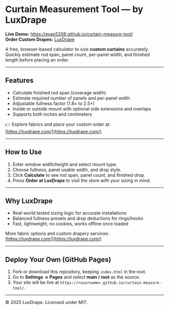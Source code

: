 # Curtain Measurement Tool — by LuxDrape

**Live Demo:** https://evan5208.github.io/curtain-measure-tool/  
**Order Custom Drapes:** [LuxDrape](https://luxdrape.com/)

A free, browser-based calculator to size **custom curtains** accurately.  
Quickly estimate rod span, panel count, per-panel width, and finished length before placing an order.

---

## Features
- Calculate finished rod span (coverage width)  
- Estimate required number of panels and per-panel width  
- Adjustable fullness factor (1.8× to 2.5×)  
- Inside or outside mount with optional side extensions and overlaps  
- Supports both inches and centimeters  

👉 Explore fabrics and place your custom order at:  
[https://luxdrape.com/](https://luxdrape.com/)

---

## How to Use
1. Enter window width/height and select mount type.  
2. Choose fullness, panel usable width, and drop style.  
3. Click **Calculate** to see rod span, panel count, and finished drop.  
4. Press **Order at LuxDrape** to visit the store with your sizing in mind.  

---

## Why LuxDrape
- Real-world tested sizing logic for accurate installations  
- Balanced fullness presets and drop deductions for rings/hooks  
- Fast, lightweight, no cookies, works offline once loaded  

More fabric options and custom drapery services:  
[https://luxdrape.com/](https://luxdrape.com/)

---

## Deploy Your Own (GitHub Pages)
1. Fork or download this repository, keeping `index.html` in the root.  
2. Go to **Settings → Pages** and select **main / root** as the source.  
3. Your site will be live at `https://<username>.github.io/curtain-measure-tool/`.

---

© 2025 LuxDrape. Licensed under MIT.
